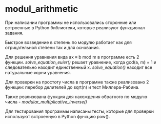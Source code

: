 # modul_arithmetic

При написании программы не использовались сторонние или встроенные в Python библиотеки, которые реализуют функционал задания. 

Быстрое возведение в степень по модулю работает как для отрицательной степени так и для основания.

Для решения уравнения вида ax ≡ b mod m в программе есть 2 функции. *solve_equation_euler()* решает уравнение,
когда gcd(a, m) = 1 и следовательно находит единственный x. *solve_equation()* находит все натуральные корни уравнения.

Для проверки на простоту числа в программе также реализовано 2 функции: перебор делителей до sqrt(n) и тест Миллера-Рабина.

Также реализована функция для нахождения обратного по модулю числа - *modular_multiplicative_inverse()*

Для тестирования программы написаны тесты, которые для проверки используют встроенную в Python функцию pow().

